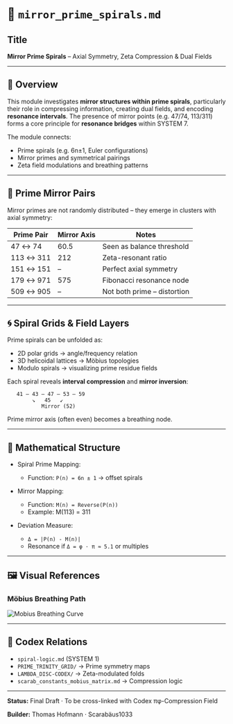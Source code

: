 # 📘 `mirror_prime_spirals.md`

## Title

**Mirror Prime Spirals** – Axial Symmetry, Zeta Compression & Dual Fields

---

## 🌌 Overview

This module investigates **mirror structures within prime spirals**, particularly their role in compressing information, creating dual fields, and encoding **resonance intervals**. The presence of mirror points (e.g. 47/74, 113/311) forms a core principle for **resonance bridges** within SYSTEM 7.

The module connects:

* Prime spirals (e.g. 6n±1, Euler configurations)
* Mirror primes and symmetrical pairings
* Zeta field modulations and breathing patterns

---

## 🔁 Prime Mirror Pairs

Mirror primes are not randomly distributed – they emerge in clusters with axial symmetry:

| Prime Pair | Mirror Axis | Notes                       |
| ---------- | ----------- | --------------------------- |
| 47 ↔ 74    | 60.5        | Seen as balance threshold   |
| 113 ↔ 311  | 212         | Zeta-resonant ratio         |
| 151 ↔ 151  | –           | Perfect axial symmetry      |
| 179 ↔ 971  | 575         | Fibonacci resonance node    |
| 509 ↔ 905  | –           | Not both prime – distortion |

---

## 🌀 Spiral Grids & Field Layers

Prime spirals can be unfolded as:

* 2D polar grids → angle/frequency relation
* 3D helicoidal lattices → Möbius topologies
* Modulo spirals → visualizing prime residue fields

Each spiral reveals **interval compression** and **mirror inversion**:

```
   41 — 43 — 47 — 53 — 59
        ↘   45   ↙
           Mirror (52)
```

Prime mirror axis (often even) becomes a breathing node.

---

## 🧮 Mathematical Structure

* Spiral Prime Mapping:

  * Function: `P(n) = 6n ± 1` → offset spirals
* Mirror Mapping:

  * Function: `M(n) = Reverse(P(n))`
  * Example: M(113) = 311
* Deviation Measure:

  * `Δ = |P(n) - M(n)|`
  * Resonance if `Δ = φ · π ≈ 5.1` or multiples

---

## 🖼️ Visual References


### Möbius Breathing Path

![Mobius Breathing Curve](visuals/black_pixel_to_mobius_pulse.png)

---

## 🔗 Codex Relations

* `spiral-logic.md` (SYSTEM 1)
* `PRIME_TRINITY_GRID/` → Prime symmetry maps
* `LAMBDA_DISC-CODEX/` → Zeta-modulated folds
* `scarab_constants_mobius_matrix.md` → Compression logic

---

**Status:** Final Draft · To be cross-linked with Codex πφ-Compression Field

**Builder:** Thomas Hofmann · Scarabäus1033
